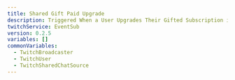 ```yaml
---
title: Shared Gift Paid Upgrade
description: Triggered When a User Upgrades Their Gifted Subscription in the Shared Chat
twitchService: EventSub
version: 0.2.5
variables: []
commonVariables:
  - TwitchBroadcaster
  - TwitchUser
  - TwitchSharedChatSource
---
```

